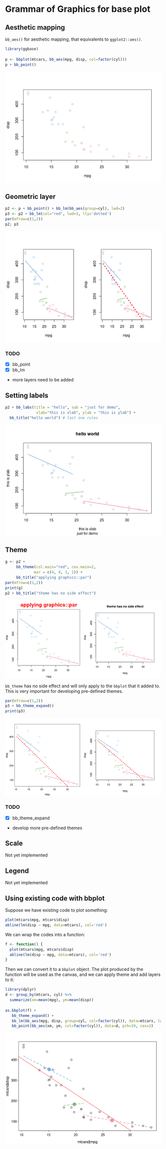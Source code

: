 <!-- README.md is generated from README.Rmd. Please edit that file -->

# Grammar of Graphics for base plot

## Aesthetic mapping

`bb_aes()` for aesthetic mapping, that equivalents to `ggplot2::aes()`.

``` r
library(ggbase)

p <- bbplot(mtcars, bb_aes(mpg, disp, col=factor(cyl)))
p + bb_point()
```

![](README_files/figure-gfm/aes-1.png)<!-- -->

## Geometric layer

``` r
p2 <- p + bb_point() + bb_lm(bb_aes(group=cyl), lwd=2)
p3 <- p2 + bb_lm(col="red", lwd=3, lty='dotted')
par(mfrow=c(1,2))
p2; p3
```

![](README_files/figure-gfm/layer-1.png)<!-- -->

### TODO

  - [x] bb\_point
  - [x] bb\_lm
  - more layers need to be added

## Setting labels

``` r
p2 + bb_labs(title = "hello", sub = "just for demo",
              xlab="this is xlab", ylab = "this is ylab") +
  bb_title("hello world") # last one rules            
```

![](README_files/figure-gfm/labs-1.png)<!-- -->

## Theme

``` r
g <- p2 +
     bb_theme(col.main="red", cex.main=2,
             mar = c(4, 4, 3, 1)) +
     bb_title("applying graphics::par")
par(mfrow=c(1,2))
print(g)
p2 + bb_title("theme has no side effect")
```

![](README_files/figure-gfm/theme-1.png)<!-- -->

`bb_theme` has no side effect and will only apply to the `bbplot` that
it added to. This is very important for developing pre-defined themes.

``` r
par(mfrow=c(1,2))
p3 + bb_theme_expand()
print(p3)
```

![](README_files/figure-gfm/theme-expand-1.png)<!-- -->

### TODO

  - [x] bb\_theme\_expand
  - develop more pre-defined themes

## Scale

Not yet implemented

## Legend

Not yet implemented

## Using existing code with bbplot

Suppose we have existing code to plot something:

``` r
plot(mtcars$mpg, mtcars$disp)
abline(lm(disp ~ mpg, data=mtcars), col='red')
```

We can wrap the codes into a function:

``` r
f <- function() {
  plot(mtcars$mpg, mtcars$disp)
  abline(lm(disp ~ mpg, data=mtcars), col='red')
}
```

Then we can convert it to a `bbplot` object. The plot produced by the
function will be used as the canvas, and we can apply theme and add
layers to it:

``` r
library(dplyr)
d <- group_by(mtcars, cyl) %>%
  summarize(xm=mean(mpg), ym=mean(disp))

as.bbplot(f) +
   bb_theme_expand() +
   bb_lm(bb_aes(mpg, disp, group=cyl, col=factor(cyl)), data=mtcars, lwd=2, lty='dashed') +
   bb_point(bb_aes(xm, ym, col=factor(cyl)), data=d, pch=19, cex=2)
```

![](README_files/figure-gfm/base-1.png)<!-- -->
